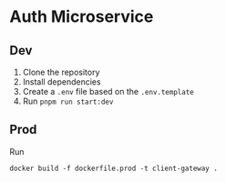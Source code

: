 # Auth Microservice

## Dev

1. Clone the repository
2. Install dependencies
3. Create a `.env` file based on the `.env.template`
4. Run `pnpm run start:dev`

## Prod

Run

```dotnetcli
docker build -f dockerfile.prod -t client-gateway .
```
